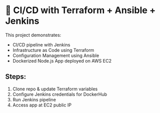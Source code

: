 # 🚀 CI/CD with Terraform + Ansible + Jenkins

This project demonstrates:
- CI/CD pipeline with Jenkins
- Infrastructure as Code using Terraform
- Configuration Management using Ansible
- Dockerized Node.js App deployed on AWS EC2

## Steps:
1. Clone repo & update Terraform variables
2. Configure Jenkins credentials for DockerHub
3. Run Jenkins pipeline
4. Access app at EC2 public IP